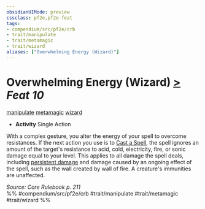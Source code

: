```yaml
---
obsidianUIMode: preview
cssclass: pf2e,pf2e-feat
tags:
- compendium/src/pf2e/crb
- trait/manipulate
- trait/metamagic
- trait/wizard
aliases: ["Overwhelming Energy (Wizard)"]
---
```

# Overwhelming Energy (Wizard)  [>](/rules/core-rulebook/chapter-9-playing-the-game.md#Actions "Single Action") *Feat 10*  
[manipulate](/rules/traits/manipulate.md)  [metamagic](/rules/traits/metamagic.md)  [wizard](/rules/traits/wizard.md)  

- **Activity** Single Action

With a complex gesture, you alter the energy of your spell to overcome resistances. If the next action you use is to [Cast a Spell](/rules/actions/cast-a-spell.md), the spell ignores an amount of the target's resistance to acid, cold, electricity, fire, or sonic damage equal to your level. This applies to all damage the spell deals, including [persistent damage](/rules/conditions.md#Persistent%20Damage) and damage caused by an ongoing effect of the spell, such as the wall created by wall of fire. A creature's immunities are unaffected.

*Source: Core Rulebook p. 211*  
%% #compendium/src/pf2e/crb #trait/manipulate #trait/metamagic #trait/wizard %%